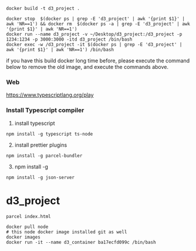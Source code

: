 ```
docker build -t d3_project .

docker stop  $(docker ps | grep -E 'd3_project' | awk '{print $1}' | awk 'NR==1') && docker rm  $(docker ps -a | grep -E 'd3_project' | awk '{print $1}' | awk 'NR==1')
docker run --name d3_project -v ~/Desktop/d3_project:/d3_project -p 1234:1234 -p 3000:3000 -itd d3_project /bin/bash 
docker exec -w /d3_project -it $(docker ps | grep -E 'd3_project' | awk '{print $1}' | awk 'NR==1') /bin/bash

```

if you have this build docker long time before, please execute the command below to remove the old image, and execute the commands above.


### Web
https://www.typescriptlang.org/play


### Install Typescript compiler
1. install typescript
```
npm install -g typescript ts-node
```

2. install prettier plugins
```
npm install -g parcel-bundler
```

3. npm install -g
```
npm install -g json-server
```

# d3_project
```
parcel index.html
```


```
docker pull node 
# this node docker image installed git as well
docker images
docker run -it --name d3_container ba17ecfd099c /bin/bash

```
